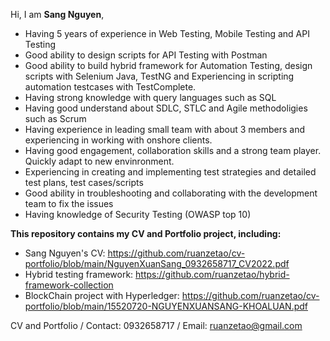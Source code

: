 Hi, I am **Sang Nguyen**,

- Having 5 years of experience in Web Testing, Mobile Testing and API Testing
- Good ability to design scripts for API Testing with Postman
- Good ability to build hybrid framework for Automation Testing, design scripts with Selenium Java, TestNG and
Experiencing in scripting automation testcases with TestComplete.
- Having strong knowledge with query languages such as SQL
- Having good understand about SDLC, STLC and Agile methodoligies such as Scrum
- Having experience in leading small team with about 3 members and experiencing in working with onshore clients.
- Having good engagement, collaboration skills and a strong team player. Quickly adapt to new envinronment.
- Experiencing in creating and implementing test strategies and detailed test plans, test cases/scripts
- Good ability in troubleshooting and collaborating with the development team to fix the issues
- Having knowledge of Security Testing (OWASP top 10)

**This repository contains my CV and Portfolio project, including:**
- Sang Nguyen's CV: https://github.com/ruanzetao/cv-portfolio/blob/main/NguyenXuanSang_0932658717_CV2022.pdf
- Hybrid testing framework: https://github.com/ruanzetao/hybrid-framework-collection
- BlockChain project with Hyperledger: https://github.com/ruanzetao/cv-portfolio/blob/main/15520720-NGUYENXUANSANG-KHOALUAN.pdf

CV and Portfolio / Contact: 0932658717 / Email: ruanzetao@gmail.com

